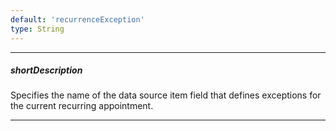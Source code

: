 ```yaml
---
default: 'recurrenceException'
type: String
---
```

---
##### shortDescription
Specifies the name of the data source item field that defines exceptions for the current recurring appointment.

---
